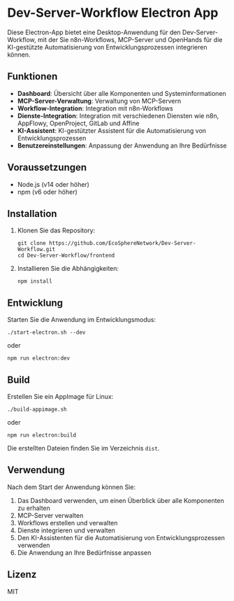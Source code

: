 # Dev-Server-Workflow Electron App

Diese Electron-App bietet eine Desktop-Anwendung für den Dev-Server-Workflow, mit der Sie n8n-Workflows, MCP-Server und OpenHands für die KI-gestützte Automatisierung von Entwicklungsprozessen integrieren können.

## Funktionen

- **Dashboard**: Übersicht über alle Komponenten und Systeminformationen
- **MCP-Server-Verwaltung**: Verwaltung von MCP-Servern
- **Workflow-Integration**: Integration mit n8n-Workflows
- **Dienste-Integration**: Integration mit verschiedenen Diensten wie n8n, AppFlowy, OpenProject, GitLab und Affine
- **KI-Assistent**: KI-gestützter Assistent für die Automatisierung von Entwicklungsprozessen
- **Benutzereinstellungen**: Anpassung der Anwendung an Ihre Bedürfnisse

## Voraussetzungen

- Node.js (v14 oder höher)
- npm (v6 oder höher)

## Installation

1. Klonen Sie das Repository:
   ```
   git clone https://github.com/EcoSphereNetwork/Dev-Server-Workflow.git
   cd Dev-Server-Workflow/frontend
   ```

2. Installieren Sie die Abhängigkeiten:
   ```
   npm install
   ```

## Entwicklung

Starten Sie die Anwendung im Entwicklungsmodus:

```
./start-electron.sh --dev
```

oder

```
npm run electron:dev
```

## Build

Erstellen Sie ein AppImage für Linux:

```
./build-appimage.sh
```

oder

```
npm run electron:build
```

Die erstellten Dateien finden Sie im Verzeichnis `dist`.

## Verwendung

Nach dem Start der Anwendung können Sie:

1. Das Dashboard verwenden, um einen Überblick über alle Komponenten zu erhalten
2. MCP-Server verwalten
3. Workflows erstellen und verwalten
4. Dienste integrieren und verwalten
5. Den KI-Assistenten für die Automatisierung von Entwicklungsprozessen verwenden
6. Die Anwendung an Ihre Bedürfnisse anpassen

## Lizenz

MIT
